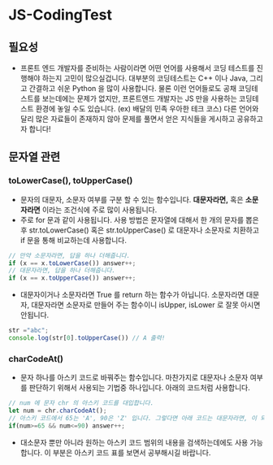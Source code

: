 # JS-CodingTest
## 필요성
* 프론트 엔드 개발자를 준비하는 사람이라면 어떤 언어를 사용해서 코딩 테스트를 진행해야 하는지 고민이 많으실겁니다. 대부분의 코딩테스트는 C++ 이나 Java, 그리고 간결하고 쉬운 Python 을 많이 사용합니다. 물론 이런 언어들로도 공채 코딩테스트를 보는데에는 문제가 없지만, 프론트엔드 개발자는 JS 만을 사용하는 코딩테스트 환경에 놓일 수도 있습니다. (ex) 배달의 민족 우아한 테크 코스) 다른 언어와 달리 많은 자료들이 존재하지 않아 문제를 풀면서 얻은 지식들을 게시하고 공유하고자 합니다! 

## 문자열 관련

### toLowerCase(), toUpperCase()
* 문자의 대문자, 소문자 여부를 구분 할 수 있는 함수입니다. **대문자라면,** 혹은 **소문자라면** 이라는 조건식에 주로 많이 사용됩니다. 
* 주로 for 문과 같이 사용됩니다. 사용 방법은 문자열에 대해서 한 개의 문자를 뽑은 후 str.toLowerCase() 혹은 str.toUpperCase() 로 대문자나 소문자로 치환하고 if 문을 통해 비교하는데 사용합니다.

```javascript
// 만약 소문자라면, 답을 하나 더해줍니다.
if (x == x.toLowerCase()) answer++;
// 대문자라면, 답을 하나 더해줍니다.
if (x == x.toUpperCase()) answer++;
```

* 대문자이거나 소문자라면 True 를 return 하는 함수가 아닙니다. 소문자라면 대문자, 대문자라면 소문자로 만들어 주는 함수이니 isUpper, isLower 로 잘못 아시면 안됩니다.

```javascript
str ="abc";
console.log(str[0].toUpperCase()) // A 출력!
```

### charCodeAt() 
* 문자 하나를 아스키 코드로 바꿔주는 함수입니다. 마찬가지로 대문자나 소문자 여부를 판단하기 위해서 사용되는 기법중 하나입니다. 아래의 코드처럼 사용합니다.
```javascript
// num 에 문자 chr 의 아스키 코드를 대입합니다.
let num = chr.charCodeAt();
// 아스키 코드에서 65는 'A', 90은 'Z' 입니다. 그렇다면 아래 코드는 대문자라면, 이 되겠네요.
if(num>=65 && num<=90) answer++;
```
* 대소문자 뿐만 아니라 원하는 아스키 코드 범위의 내용을 검색하는데에도 사용 가능합니다. 이 부분은 아스키 코드 표를 보면서 공부해시길 바랍니다.